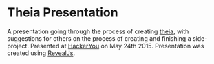 # Theia Presentation
A presentation going through the process of creating [theia](https://www.npmjs.com/package/theia), with suggestions for others on the process of creating and finishing a side-project.
Presented at [HackerYou](http://hackeryou.com/) on May 24th 2015. Presentation was created using [RevealJs](https://github.com/hakimel/reveal.js).